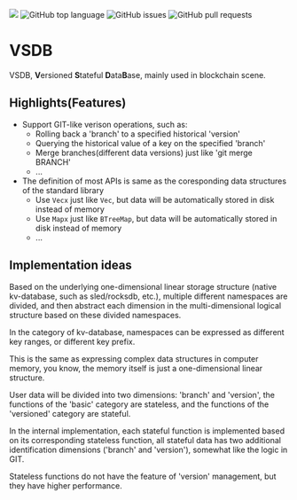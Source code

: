 ![](https://tokei.rs/b1/github/ccmlm/vsdb)
![GitHub top language](https://img.shields.io/github/languages/top/ccmlm/vsdb)
![GitHub issues](https://img.shields.io/github/issues-raw/ccmlm/vsdb)
![GitHub pull requests](https://img.shields.io/github/issues-pr-raw/ccmlm/vsdb)

# VSDB

VSDB, **V**ersioned **S**tateful **D**ata**B**ase, mainly used in blockchain scene.

## Highlights(Features)

- Support GIT-like verison operations, such as:
    - Rolling back a 'branch' to a specified historical 'version'
    - Querying the historical value of a key on the specified 'branch'
    - Merge branches(different data versions) just like 'git merge BRANCH'
    - ...
- The definition of most APIs is same as the coresponding data structures of the standard library
    - Use `Vecx` just like `Vec`, but data will be automatically stored in disk instead of memory
    - Use `Mapx` just like `BTreeMap`, but data will be automatically stored in disk instead of memory
    - ...

## Implementation ideas

Based on the underlying one-dimensional linear storage structure (native kv-database, such as sled/rocksdb, etc.), multiple different namespaces are divided, and then abstract each dimension in the multi-dimensional logical structure based on these divided namespaces.

In the category of kv-database, namespaces can be expressed as different key ranges, or different key prefix.

This is the same as expressing complex data structures in computer memory, you know, the memory itself is just a one-dimensional linear structure.

User data will be divided into two dimensions: 'branch' and 'version', the functions of the 'basic' category are stateless, and the functions of the 'versioned' category are stateful.

In the internal implementation, each stateful function is implemented based on its corresponding stateless function,
all stateful data has two additional identification dimensions ('branch' and 'version'), somewhat like the logic in GIT.

Stateless functions do not have the feature of 'version' management, but they have higher performance.
